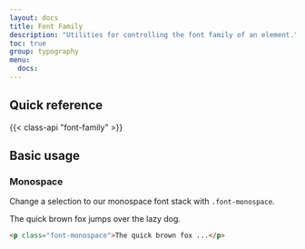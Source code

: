 ```yaml
---
layout: docs
title: Font Family
description: "Utilities for controlling the font family of an element."
toc: true
group: typography
menu:
  docs:    
---
```


## Quick reference 

{{< class-api "font-family" >}}

## Basic usage

### Monospace

Change a selection to our monospace font stack with `.font-monospace`.

<div class="bd-example">
  <p class="font-monospace fw-semibold fs-5">The quick brown fox jumps over the lazy dog.</p>
</div>

```html
<p class="font-monospace">The quick brown fox ...</p>
```
